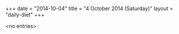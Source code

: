 +++
date = "2014-10-04"
title = "4 October 2014 (Saturday)"
layout = "daily-diet"
+++


\<no entries\>

